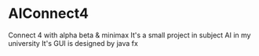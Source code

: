 # AIConnect4
Connect 4 with alpha beta & minimax 
It's a small project in subject AI in my university
It's GUI is designed by java fx
